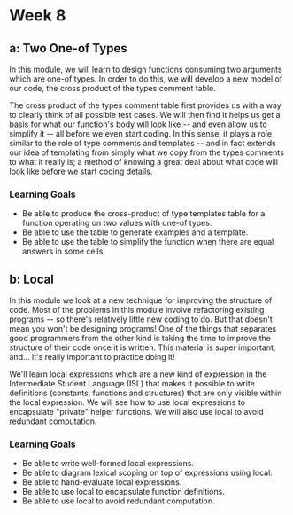 Week 8
======

a: Two One-of Types
------------------

In this module, we will learn to design functions consuming two arguments which are one-of types. In order to do this, we will develop a new model of our code, the cross product of the types comment table.

The cross product of the types comment table first provides us with a way to clearly think of all possible test cases. We will then find it helps us get a basis for what our function's body will look like -- and even allow us to simplify it -- all before we even start coding. In this sense, it plays a role similar to the role of type comments and templates -- and in fact extends our idea of templating from simply what we copy from the types comments to what it really is; a method of knowing a great deal about what code will look like before we start coding details.

### Learning Goals

- Be able to produce the cross-product of type templates table for a function operating on two values with one-of types.
- Be able to use the table to generate examples and a template.
- Be able to use the table to simplify the function when there are equal answers in some cells.

b: Local
--------

In this module we look at a new technique for improving the structure of code. Most of the problems in this module involve refactoring existing programs -- so there's relatively little new coding to do. But that doesn't mean you won't be designing programs! One of the things that separates good programmers from the other kind is taking the time to improve the structure of their code once it is written. This material is super important, and... it's really important to practice doing it!

We'll learn local expressions which are a new kind of expression in the Intermediate Student Language (ISL) that makes it possible to write definitions (constants, functions and structures) that are only visible within the local expression. We will see how to use local expressions to encapsulate "private" helper functions. We will also use local to avoid redundant computation.

### Learning Goals

- Be able to write well-formed local expressions.
- Be able to diagram lexical scoping on top of expressions using local.
- Be able to hand-evaluate local expressions.
- Be able to use local to encapsulate function definitions.
- Be able to use local to avoid redundant computation.
